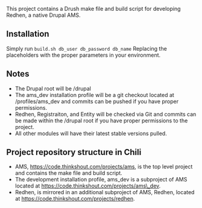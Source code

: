 This project contains a Drush make file and build script for developing Redhen, a native Drupal AMS.

## Installation
Simply run
` build.sh db_user db_password db_name `
Replacing the placeholders with the proper parameters in your environment.

## Notes
* The Drupal root will be /drupal
* The ams\_dev installation profile will be a git checkout located at /profiles/ams\_dev and commits can be pushed if you have proper permissions.
* Redhen, Registraiton, and Entity will be checked via Git and commits can be made within the /drupal root if you have proper permissions to the project.
* All other modules will have their latest stable versions pulled.

## Project repository structure in Chili
* AMS, https://code.thinkshout.com/projects/ams,  is the top level project and contains the make file and build script.
* The development installation profile, ams\_dev is a subproject of AMS located at https://code.thinkshout.com/projects/ams\_dev.
* Redhen, is mirrored in an additional subproject of AMS, Redhen, located at https://code.thinkshout.com/projects/redhen.
